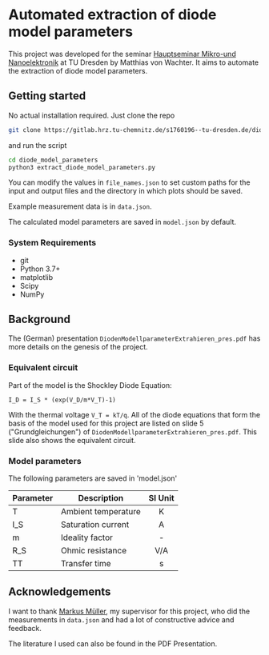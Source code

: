 # Automated extraction of diode model parameters

This project was developed for the seminar
[Hauptseminar Mikro-und Nanoelektronik](https://www.iee.et.tu-dresden.de/iee/eb/lehre/lv/lak/MIK_NANO_ET_lak.html) at TU Dresden by Matthias von Wachter.
It aims to automate the extraction of diode model parameters.


## Getting started

No actual installation required.
Just clone the repo

```bash
git clone https://gitlab.hrz.tu-chemnitz.de/s1760196--tu-dresden.de/diode_model_parameters.git/
```

and run the script

```bash
cd diode_model_parameters
python3 extract_diode_model_parameters.py
```

You can modify the values in `file_names.json` to set custom paths for the input and output files and the directory in which plots should be saved.

Example measurement data is in `data.json`.

The calculated model parameters are saved in `model.json` by default.

### System Requirements

 * git
 * Python 3.7+
 * matplotlib
 * Scipy
 * NumPy


## Background

The (German) presentation `DiodenModellparameterExtrahieren_pres.pdf` has more details on the genesis of the project.


### Equivalent circuit

Part of the model is the Shockley Diode Equation:

```
I_D = I_S * (exp(V_D/m*V_T)-1)
```

With the thermal voltage `V_T = kT/q`.
All of the diode equations that form the basis of the model used for this project are listed on slide 5 ("Grundgleichungen") of `DiodenModellparameterExtrahieren_pres.pdf`.
This slide also shows the equivalent circuit.


### Model parameters

The following parameters are saved in 'model.json'

| Parameter        | Description     | SI Unit  |
| ------------- |-------------| :-----:|
| T | Ambient temperature    |   K |
| I_S      | Saturation current | A |
| m | Ideality factor      |   - |
| R_S | Ohmic resistance      |    V/A |
| TT | Transfer time     |    s|


## Acknowledgements

I want to thank [Markus Müller](https://www.iee.et.tu-dresden.de/iee/eb/mitarbeiter/mit_mueller.html), my supervisor for this project, who did the measurements in `data.json` and had a lot of constructive advice and feedback.

The literature I used can also be found in the PDF Presentation.